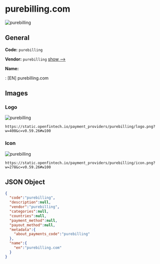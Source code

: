 
# purebilling.com 
![purebilling](https://static.openfintech.io/payment_providers/purebilling/logo.png?w=400&c=v0.59.26#w100)  

## General 
 
**Code:** `purebilling` 
 
**Vendor:** `purebilling` [show -->](/vendors/purebilling/) 
 
**Name:** 
 
:	[EN] purebilling.com 
 

## Images 

### Logo 
 
![purebilling](https://static.openfintech.io/payment_providers/purebilling/logo.png?w=400&c=v0.59.26#w100)  

```
https://static.openfintech.io/payment_providers/purebilling/logo.png?w=400&c=v0.59.26#w100
```  

### Icon 
 
![purebilling](https://static.openfintech.io/payment_providers/purebilling/icon.png?w=278&c=v0.59.26#w100)  

```
https://static.openfintech.io/payment_providers/purebilling/icon.png?w=278&c=v0.59.26#w100
```  

## JSON Object 

```json
{
  "code":"purebilling",
  "description":null,
  "vendor":"purebilling",
  "categories":null,
  "countries":null,
  "payment_method":null,
  "payout_method":null,
  "metadata":{
    "about_payments_code":"purebilling"
  },
  "name":{
    "en":"purebilling.com"
  }
}
```  

